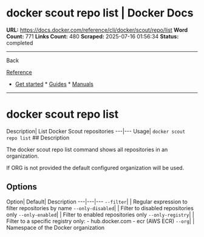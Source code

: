 # docker scout repo list | Docker Docs

**URL:** https://docs.docker.com/reference/cli/docker/scout/repo/list
**Word Count:** 771
**Links Count:** 480
**Scraped:** 2025-07-16 01:56:34
**Status:** completed

---

Back

[Reference](https://docs.docker.com/reference/)

  * [Get started](https://docs.docker.com/get-started/)   * [Guides](https://docs.docker.com/guides/)   * [Manuals](https://docs.docker.com/manuals/)

* * *

# docker scout repo list

Description| List Docker Scout repositories   ---|---   Usage| `docker scout repo list`      ## Description

The docker scout repo list command shows all repositories in an organization.

If ORG is not provided the default configured organization will be used.

## Options

Option| Default| Description   ---|---|---   `--filter`| | Regular expression to filter repositories by name   `--only-disabled`| | Filter to disabled repositories only   `--only-enabled`| | Filter to enabled repositories only   `--only-registry`| | Filter to a specific registry only:   \- hub.docker.com   \- ecr \(AWS ECR\)   `--org`| | Namespace of the Docker organization
